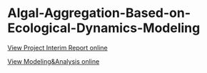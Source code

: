 # Algal-Aggregation-Based-on-Ecological-Dynamics-Modeling

[View Project Interim Report online](https://docs.google.com/viewer?url=https://github.com/YannanWang-Avery/Algal-Aggregation-Based-on-Ecological-Dynamics-Modeling/raw/main/Project%20Interim%20Report.pdf)

[View Modeling&Analysis online](https://docs.google.com/viewer?url=https://github.com/YannanWang-Avery/Algal-Aggregation-Based-on-Ecological-Dynamics-Modeling/blob/main/Modeling%26Analysis.pdf)
